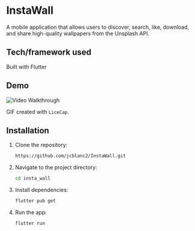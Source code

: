 # InstaWall

A mobile application that allows users to discover, search, like, download, and share high-quality wallpapers from the Unsplash API. 


## Tech/framework used
Built with Flutter

## Demo
<img src='https://i.imgur.com/9BuUqt3.gif' title='Video Walkthrough' width='' alt='Video Walkthrough' />

GIF created with `LiceCap`.

## Installation

1. Clone the repository:

   ```bash
   https://github.com/jcblanc2/InstaWall.git
   
2. Navigate to the project directory:
   ```bash
   cd insta_wall
   
3. Install dependencies:
   ```bash
   flutter pub get

4. Run the app: 
    ```bash
    flutter run
